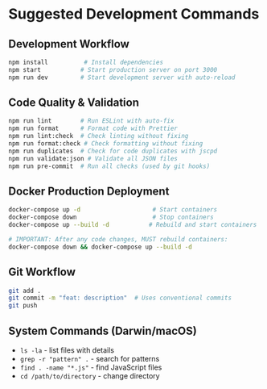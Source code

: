 # Suggested Development Commands

## Development Workflow

```bash
npm install          # Install dependencies
npm start           # Start production server on port 3000
npm run dev         # Start development server with auto-reload
```

## Code Quality & Validation

```bash
npm run lint        # Run ESLint with auto-fix
npm run format      # Format code with Prettier
npm run lint:check  # Check linting without fixing
npm run format:check # Check formatting without fixing
npm run duplicates  # Check for code duplicates with jscpd
npm run validate:json # Validate all JSON files
npm run pre-commit  # Run all checks (used by git hooks)
```

## Docker Production Deployment

```bash
docker-compose up -d                    # Start containers
docker-compose down                     # Stop containers
docker-compose up --build -d           # Rebuild and start containers

# IMPORTANT: After any code changes, MUST rebuild containers:
docker-compose down && docker-compose up --build -d
```

## Git Workflow

```bash
git add .
git commit -m "feat: description"  # Uses conventional commits
git push
```

## System Commands (Darwin/macOS)

- `ls -la` - list files with details
- `grep -r "pattern" .` - search for patterns
- `find . -name "*.js"` - find JavaScript files
- `cd /path/to/directory` - change directory
